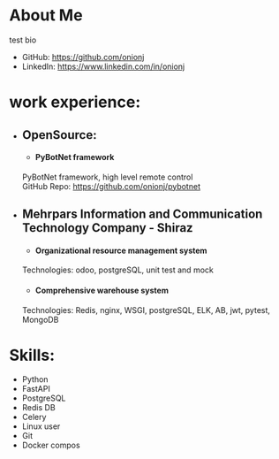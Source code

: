 
# About Me
test bio 

* GitHub: https://github.com/onionj
* LinkedIn: https://www.linkedin.com/in/onionj


# work experience:

- ## OpenSource:
    * #### PyBotNet framework 
    PyBotNet framework, high level remote control\
    GitHub Repo: https://github.com/onionj/pybotnet

- ## Mehrpars Information and Communication Technology Company - Shiraz
    * #### Organizational resource management system
    Technologies: odoo, postgreSQL, unit test and mock 

    * #### Comprehensive warehouse system
    Technologies: Redis, nginx, WSGI, postgreSQL, ELK, AB, jwt, pytest, MongoDB

# Skills:

* Python
* FastAPI
* PostgreSQL
* Redis DB
* Celery
* Linux user
* Git
* Docker compos
